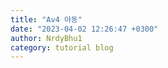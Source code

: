 ```yaml
---
title: "Av4 야동"
date: "2023-04-02 12:26:47 +0300"
author: NrdyBhu1
category: tutorial blog
---
```

